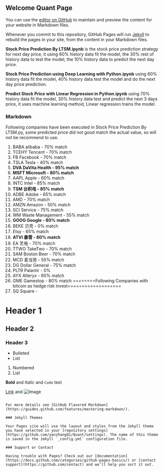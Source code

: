 ## Welcome Quant Page

You can use the [editor on GitHub](https://github.com/yanzhang81/Quant/edit/master/README.md) to maintain and preview the content for your website in Markdown files.

Whenever you commit to this repository, GitHub Pages will run [Jekyll](https://jekyllrb.com/) to rebuild the pages in your site, from the content in your Markdown files.

**Stock Price Prediction By LTSM.ipynb** is the stock price prediction strategy for next day price, it using 60% history data fit the model, the 30% rest of history data to test the model, the 10% history data to predict the next day price.

**Stock Price Prediction using Deep Learning with Python.ipynb** using 60% history data fit the model, 40% history data test the model and do the next day price prediction.

**Predict Stock Price with Linear Regression in Python.ipynb** using 70% history data fit the model, 30% history data test and predict the next 3 days price, it uses machine learning method, Linear regression trains the model.



### Markdown

Following companies have been executed in Stock Price Prediction By LTSM.py, some predicted price did not good match the actual value, so will not be recommend to use. 

1. BABA alibaba - 70% match
2. TCEHY Tencent - 70% match
3. FB Facebook - 70% match
4. TSLA Tesla - 40% match
5. **DVA DaVita Health - 95% match**
6. **MSFT Microsoft - 80% match**
7. AAPL Apple - 60% match
8. INTC Intel - 85% match
9. **TSM 台积电 - 85% match**
10. ADBE Adobe - 65% match
11. AMD - 70% match
12. AMZN Amazon - 50% match
13. SCI Service - 75% match
14. WM Waste Management - 55% match
15. **GOOG Google - 80% match**
16. BEKE 贝壳 - 0% match
18. Etsy - 65% match
19. **ATVI  暴雪 - 80% match**
20. EA 艺电 - 70% match
21. TTWO TakeTwo - 70% match
22. SAM Boston Beer - 70% match
23. MCD 麦当劳 - 55% match
24. DG Dollar General - 75% match
25. PLTR Palantir - 0%
26. AYX Alteryx - 60% match
27. GME Gamestop - 80% match
========Following Companies with bitcoin as hedge risk invest===================
29. SQ Square - 


# Header 1
## Header 2
### Header 3

- Bulleted
- List

1. Numbered
2. List

**Bold** and _Italic_ and `Code` text

[Link](url) and ![Image](src)
```

For more details see [GitHub Flavored Markdown](https://guides.github.com/features/mastering-markdown/).

### Jekyll Themes

Your Pages site will use the layout and styles from the Jekyll theme you have selected in your [repository settings](https://github.com/yanzhang81/Quant/settings). The name of this theme is saved in the Jekyll `_config.yml` configuration file.

### Support or Contact

Having trouble with Pages? Check out our [documentation](https://docs.github.com/categories/github-pages-basics/) or [contact support](https://github.com/contact) and we’ll help you sort it out.

